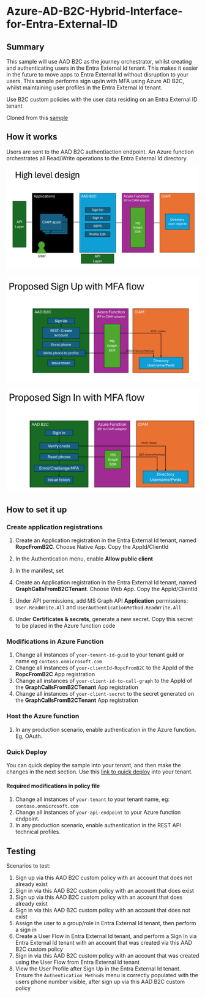 # Azure-AD-B2C-Hybrid-Interface-for-Entra-External-ID

## Summary

This sample will use AAD B2C as the journey orchestrator, whilst creating and authenticating users in the Entra External Id tenant. This makes it easier in the future to move apps to Entra External Id without disruption to your users. This sample performs sign up/in with MFA using Azure AD B2C, whilst maintaining user profiles in the Entra External Id tenant.

Use B2C custom policies with the user data residing on an Entra External ID tenant

Cloned from this [sample](https://github.com/azure-ad-b2c/samples/tree/master/policies/migrate-to-entra-external-id-for-customers)

## How it works

Users are sent to the AAD B2C authentiaction endpoint. An Azure function orchestrates all Read/Write operations to the Entra External Id directory.

![High level design](media/high-level-design.png)

![Sign up with MFA](media/signup.png)

![Sign in with MFA](media/signin.png)

## How to set it up

### Create application registrations
1. Create an Application registration in the Entra External Id tenant, named **RopcFromB2C**. Choose Native App. Copy the AppId/ClientId
1. In the Authentication menu, enable **Allow public client**
1. In the manifest, set

1. Create an Application registration in the Entra External Id tenant, named **GraphCallsFromB2CTenant**. Choose Web App. Copy the AppId/ClientId
1. Under API permissions, add MS Graph API **Application** permissions: `User.ReadWrite.All` and `UserAuthenticationMethod.ReadWrite.All`
1. Under **Certificates & secrets**, generate a new secret. Copy this secret to be placed in the Azure function code

### Modifications in Azure Function
1. Change all instances of `your-tenant-id-guid` to your tenant guid or name eg `contoso.onmicrosoft.com`
1. Change all instances of `your-clientId-RopcFromB2C` to the AppId of the **RopcFromB2C** App registration
1. Change all instances of `your-client-id-to-call-graph` to the AppId of the **GraphCallsFromB2CTenant** App registration
1. Change all instances of `your-client-secret` to the secret generated on the **GraphCallsFromB2CTenant** App registration

### Host the Azure function
1. In any production scenario, enable authentication in the Azure function. Eg, OAuth.

### Quick Deploy
You can quick deploy the sample into your tenant, and then make the changes in the next section.
Use this [link to quick deploy](https://b2ciefsetupapp.azurewebsites.net/Home/Experimental?sampleFolderName=migrate-to-entra-external-id-for-customers) into your tenant.


#### Required modifications in policy file
1. Change all instances of `your-tenant` to your tenant name, eg: `contoso.onmicrosoft.com`
1. Change all instances of `your-api-endpoint` to your Azure function endpoint.
1. In any production scenario, enable authentication in the REST API technical profiles.

## Testing
Scenarios to test:
1. Sign up via this AAD B2C custom policy with an account that does not already exist
1. Sign in via this AAD B2C custom policy with an account that does exist
1. Sign up via this AAD B2C custom policy with an account that does already exist
1. Sign in via this AAD B2C custom policy with an account that does not exist
1. Assign the user to a group/role in Entra External Id tenant, then perform a sign in
1. Create a User Flow in Entra External Id tenant, and perform a Sign In via Entra External Id tenant with an account that was created via this AAD B2C custom policy
1. Sign in via this AAD B2C custom policy with an account that was created using the User Flow from Entra External Id tenant
1. View the User Profile after Sign Up in the Entra External Id tenant. Ensure the `Authentication Methods` menu is correctly populated with the users phone number visible, after sign up via this AAD B2C custom policy